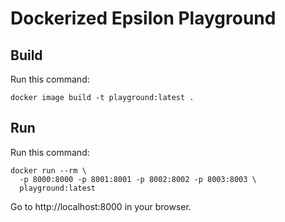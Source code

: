 # Dockerized Epsilon Playground

## Build

Run this command:

```shell
docker image build -t playground:latest .
```

## Run

Run this command:

```shell
docker run --rm \
  -p 8000:8000 -p 8001:8001 -p 8002:8002 -p 8003:8003 \
  playground:latest
```

Go to http://localhost:8000 in your browser.